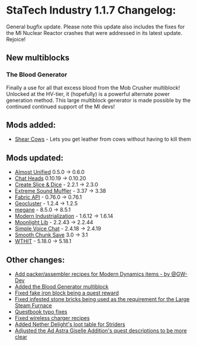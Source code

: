 # StaTech Industry 1.1.7 Changelog:
General bugfix update. Please note this update also includes the fixes for the MI Nuclear Reactor crashes that were addressed in its latest update. Rejoice!

## New multiblocks
### The Blood Generator
Finally a use for all that excess blood from the Mob Crusher multiblock! Unlocked at the HV-tier, it (hopefully) is a powerful alternate power generation method. This large multiblock generator is made possible by the continued continued support of the MI devs!

## Mods added:
- [Shear Cows](https://www.curseforge.com/minecraft/mc-mods/shear-cows) - Lets you get leather from cows without having to kill them

## Mods updated:
- [Almost Unified](https://www.curseforge.com/minecraft/mc-mods/almost-unified) 0.5.0 -> 0.6.0
- [Chat Heads](https://www.curseforge.com/minecraft/mc-mods/chat-heads) 0.10.19 -> 0.10.20
- [Create Slice & Dice](https://www.curseforge.com/minecraft/mc-mods/slice-and-dice) - 2.2.1 -> 2.3.0
- [Extreme Sound Muffler](https://www.curseforge.com/minecraft/mc-mods/extreme-sound-muffler-fabric-official) - 3.37 -> 3.38
- [Fabric API](https://www.curseforge.com/minecraft/mc-mods/fabric-api) - 0.76.0 -> 0.76.1
- [Geocluster](https://www.curseforge.com/minecraft/mc-mods/geocluster) - 1.2.4 -> 1.2.5
- [megane](https://www.curseforge.com/minecraft/mc-mods/megane) - 8.5.0 -> 8.5.1
- [Modern Industrialization](https://www.curseforge.com/minecraft/mc-mods/modern-industrialization) - 1.6.12 -> 1.6.14
- [Moonlight Lib](https://www.curseforge.com/minecraft/mc-mods/selene) - 2.2.43 -> 2.2.44
- [Simple Voice Chat](https://www.curseforge.com/minecraft/mc-mods/simple-voice-chat) - 2.4.18 -> 2.4.19
- [Smooth Chunk Save](https://www.curseforge.com/minecraft/mc-mods/smooth-chunk-save) 3.0 -> 3.1
- [WTHIT](https://www.curseforge.com/minecraft/mc-mods/wthit) - 5.18.0 -> 5.18.1

## Other changes:
- [Add packer/assembler recipes for Modern Dynamics items - by @GW-Dev](https://github.com/TheStaticVoid/StaTech-Industry/pull/387)
- [Added the Blood Generator multiblock](https://github.com/TheStaticVoid/StaTech-Industry/issues/390)
- [Fixed fake iron block being a quest reward](https://github.com/TheStaticVoid/StaTech-Industry/issues/381)
- [Fixed infested stone bricks being used as the requirement for the Large Steam Furnace](https://github.com/TheStaticVoid/StaTech-Industry/issues/383)
- [Questbook typo fixes](https://github.com/TheStaticVoid/StaTech-Industry/issues/386)
- [Fixed wireless charger recipes](https://github.com/TheStaticVoid/StaTech-Industry/issues/384)
- [Added Nether Delight's loot table for Striders](https://github.com/TheStaticVoid/StaTech-Industry/issues/385)
- [Adjusted the Ad Astra Giselle Addition's quest descriptions to be more clear](https://github.com/TheStaticVoid/StaTech-Industry/issues/392)